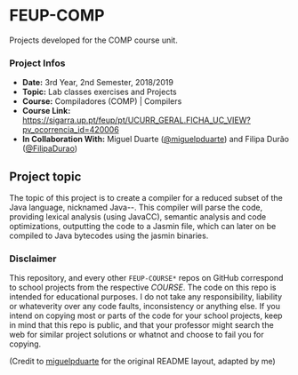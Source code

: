 # FEUP-COMP
Projects developed for the COMP course unit.

### Project Infos
* **Date:** 3rd Year, 2nd Semester, 2018/2019
* **Topic:** Lab classes exercises and Projects
* **Course:** Compiladores (COMP) | Compilers
* **Course Link:** https://sigarra.up.pt/feup/pt/UCURR_GERAL.FICHA_UC_VIEW?pv_ocorrencia_id=420006
* **In Collaboration With:** Miguel Duarte ([@miguelpduarte](https://github.com/miguelpduarte)) and Filipa Durão ([@FilipaDurao](https://github.com/FilipaDurao))

## Project topic

The topic of this project is to create a compiler for a reduced subset of the Java language, nicknamed Java--. This compiler will parse the code, providing lexical analysis (using JavaCC), semantic analysis and code optimizations, outputting the code to a Jasmin file, which can later on be compiled to Java bytecodes using the jasmin binaries.

### Disclaimer
This repository, and every other `FEUP-COURSE*` repos on GitHub correspond to school projects from the respective *COURSE*. The code on this repo is intended for educational purposes. I do not take any responsibility, liability or whateverity over any code faults, inconsistency or anything else. If you intend on copying most or parts of the code for your school projects, keep in mind that this repo is public, and that your professor might search the web for similar project solutions or whatnot and choose to fail you for copying.



(Credit to [miguelpduarte](https://github.com/miguelpduarte) for the original README layout, adapted by me)
